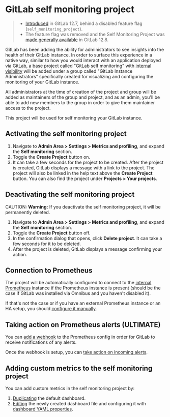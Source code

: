 # GitLab self monitoring project

> - [Introduced](https://gitlab.com/gitlab-org/gitlab/issues/32351) in GitLab 12.7, behind a disabled feature flag (`self_monitoring_project`).
> - The feature flag was removed and the Self Monitoring Project was [made generally available](https://gitlab.com/gitlab-org/gitlab/issues/198511) in GitLab 12.8.

GitLab has been adding the ability for administrators to see insights into the health of
their GitLab instance. In order to surface this experience in a native way, similar to how
you would interact with an application deployed via GitLab, a base project called
"GitLab self monitoring" with
[internal visibility](../../../public_access/public_access.md#internal-projects) will be
added under a group called "GitLab Instance Administrators" specifically created for
visualizing and configuring the monitoring of your GitLab instance.

All administrators at the time of creation of the project and group will be added
as maintainers of the group and project, and as an admin, you'll be able to add new
members to the group in order to give them maintainer access to the project.

This project will be used for self monitoring your GitLab instance.

## Activating the self monitoring project

1. Navigate to **Admin Area > Settings > Metrics and profiling**, and expand the **Self monitoring** section.
1. Toggle the **Create Project** button on.
1. It can take a few seconds for the project to be created. After the project is
created, GitLab displays a message with a link to the project. The project
will also be linked in the help text above the **Create Project** button. You can also
find the project under **Projects > Your projects**.

## Deactivating the self monitoring project

CAUTION: **Warning:**
If you deactivate the self monitoring project, it will be permanently deleted.

1. Navigate to **Admin Area > Settings > Metrics and profiling**, and expand the **Self monitoring** section.
1. Toggle the **Create Project** button off.
1. In the confirmation dialog that opens, click **Delete project**.
   It can take a few seconds for it to be deleted.
1. After the project is deleted, GitLab displays a message confirming your action.

## Connection to Prometheus

The project will be automatically configured to connect to the
[internal Prometheus](../prometheus/index.md) instance if the Prometheus
instance is present (should be the case if GitLab was installed via Omnibus
and you haven't disabled it).

If that's not the case or if you have an external Prometheus instance or an HA setup,
you should
[configure it manually](../../../user/project/integrations/prometheus.md#manual-configuration-of-prometheus).

## Taking action on Prometheus alerts **(ULTIMATE)**

You can [add a webhook](../../../user/project/integrations/prometheus.md#external-prometheus-instances)
to the Prometheus config in order for GitLab to receive notifications of any alerts.

Once the webhook is setup, you can
[take action on incoming alerts](../../../user/project/integrations/prometheus.md#taking-action-on-incidents-ultimate).

## Adding custom metrics to the self monitoring project

You can add custom metrics in the self monitoring project by:

1. [Duplicating](../../../user/project/integrations/prometheus.md#duplicating-a-gitlab-defined-dashboard) the default dashboard.
1. [Editing](../../../user/project/integrations/prometheus.md#view-and-edit-the-source-file-of-a-custom-dashboard) the newly created dashboard file and configuring it with [dashboard YAML properties](../../../user/project/integrations/prometheus.md#dashboard-yaml-properties).
